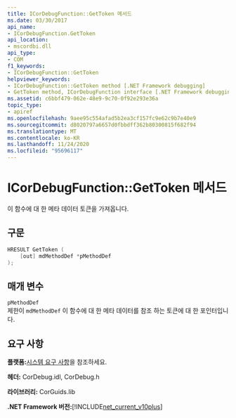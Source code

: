 ```yaml
---
title: ICorDebugFunction::GetToken 메서드
ms.date: 03/30/2017
api_name:
- ICorDebugFunction.GetToken
api_location:
- mscordbi.dll
api_type:
- COM
f1_keywords:
- ICorDebugFunction::GetToken
helpviewer_keywords:
- ICorDebugFunction::GetToken method [.NET Framework debugging]
- GetToken method, ICorDebugFunction interface [.NET Framework debugging]
ms.assetid: c6bbf479-062e-48e9-9c70-0f92e293e36a
topic_type:
- apiref
ms.openlocfilehash: 9aee95c554afad5b2ea3cf157fc9e62c9b7e40e9
ms.sourcegitcommit: d8020797a6657d0fbbdff362b80300815f682f94
ms.translationtype: MT
ms.contentlocale: ko-KR
ms.lasthandoff: 11/24/2020
ms.locfileid: "95696117"
---
```

# <a name="icordebugfunctiongettoken-method"></a>ICorDebugFunction::GetToken 메서드

이 함수에 대 한 메타 데이터 토큰을 가져옵니다.  
  
## <a name="syntax"></a>구문  
  
```cpp  
HRESULT GetToken (  
    [out] mdMethodDef *pMethodDef  
);  
```  
  
## <a name="parameters"></a>매개 변수  

 `pMethodDef`  
 제한이 `mdMethodDef` 이 함수에 대 한 메타 데이터를 참조 하는 토큰에 대 한 포인터입니다.  
  
## <a name="requirements"></a>요구 사항  

 **플랫폼:**[시스템 요구 사항](../../get-started/system-requirements.md)을 참조하세요.  
  
 **헤더:** CorDebug.idl, CorDebug.h  
  
 **라이브러리:** CorGuids.lib  
  
 **.NET Framework 버전:**[!INCLUDE[net_current_v10plus](../../../../includes/net-current-v10plus-md.md)]
